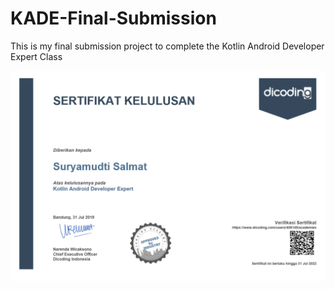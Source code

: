 # KADE-Final-Submission
This is my final submission project to complete the Kotlin Android Developer Expert Class

![Screenshot](screenshot_2.png)
